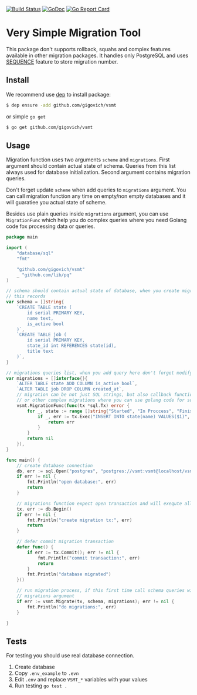 [![Build Status](https://travis-ci.org/gigovich/vsmt.svg?branch=master)](https://travis-ci.org/gigovich/vsmt)
[![GoDoc](http://img.shields.io/badge/go-documentation-blue.svg?style=flat-square)](http://godoc.org/github.com/gigovich/vsmt)
[![Go Report Card](https://goreportcard.com/badge/github.com/gigovich/vsmt)](https://goreportcard.com/report/github.com/gigovich/vsmt)

# Very Simple Migration Tool

This package don't supports rollback, squahs and complex features available in other migration packages.
It handles only PostgreSQL and uses [SEQUENCE](https://www.postgresql.org/docs/8.3/static/sql-createsequence.html) feature to store migration number.

## Install

We recommend use [dep](https://github.com/golang/dep) to install package:
```bash
$ dep ensure -add github.com/gigovich/vsmt
```
or simple `go get`
```bash
$ go get github.com/gigovich/vsmt
```

## Usage

Migration function uses two arguments `scheme` and `migrations`. First argument should contain actual state of schema. Queries from this list always used
for database initialization. Second argument contains migration queries.

Don't forget update `scheme` when add queries to `migrations` argument. You can call migration function any time on empty/non empty databases and it will guaratiee you actual state of scheme.

Besides use plain queries inside `migrations` argument, you can use `MigrationFunc` which help you do complex queries where you need Golang code fox processing data or queries.

```go
package main

import (
	"database/sql"
	"fmt"

	"github.com/gigovich/vsmt"
	_ "github.com/lib/pq"
)

// schema should contain actual state of database, when you create migration comman you also should update
// this records
var schema = []string{
	`CREATE TABLE state (
		id serial PRIMARY KEY,
		name text,
		is_active bool
	)`,
	`CREATE TABLE job (
		id serial PRIMARY KEY,
		state_id int REFERENCES state(id),
		title text
	)`,
}

// migrations queries list, when you add query here don't forget modify schema according this query
var migrations = []interface{}{
	`ALTER TABLE state ADD COLUMN is_active bool`,
	`ALTER TABLE job DROP COLUMN created_at`,
	// migration can be not just SQL strings, but also callback functions. This is very usefull for datamigations
	// or other complex migrations where you can use golang code for some generation or processing.
	vsmt.MigrationFunc(func(tx *sql.Tx) error {
		for _, state := range []string{"Started", "In Proccess", "Finished"} {
			if _, err := tx.Exec("INSERT INTO state(name) VALUES($1)", state); err != nil {
				return err
			}
		}
		return nil
	}),
}

func main() {
	// create database connection
	db, err := sql.Open("postgres", "postgres://vsmt:vsmt@localhost/vsmt")
	if err != nil {
		fmt.Println("open database:", err)
		return
	}

	// migrations function expect open transaction and will exequte all queries inside this transaction
	tx, err := db.Begin()
	if err != nil {
		fmt.Println("create migration tx:", err)
		return
	}

	// defer commit migration transaction
	defer func() {
		if err := tx.Commit(); err != nil {
			fmt.Println("commit transaction:", err)
			return
		}
		fmt.Println("database migrated")
	}()

	// run migration process, if this first time call schema queries will be exequted else required queries from
	// migrations argument
	if err := vsmt.Migrate(tx, schema, migrations); err != nil {
		fmt.Println("do migrations:", err)
	}

}
```

## Tests

For testing you should use real database connection.

1. Create database
2. Copy `.env_example` to `.evn`
3. Edit `.env` and replace `VSMT_*` variables with your values
4. Run testing `go test .`
